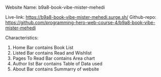Website Name: b9a8-book-vibe-mister-mehedi

Live-link: https://b9a8-book-vibe-mister-mehedi.surge.sh/
Github-repo: https://github.com/programming-hero-web-course-4/b9a8-book-vibe-mister-mehedi

Characteristics: 
1. Home Bar contains Book List
2. Listed Bar contains Read and Wishlist
3. Pages To Read Bar contains Area chart
4. Author list Bar contains Table of Data used
5. About Bar contains Summarry of website
